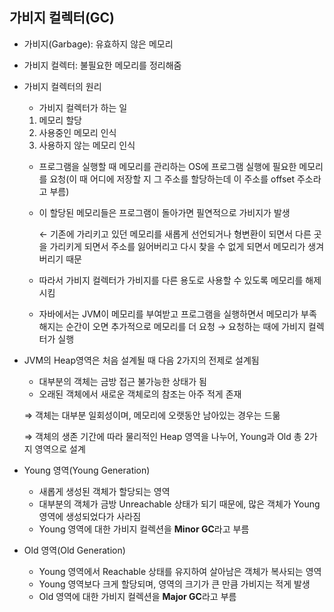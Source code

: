 ## 가비지 컬렉터(GC)

- 가비지(Garbage): 유효하지 않은 메모리
- 가비지 컬렉터: 불필요한 메모리를 정리해줌


- 가비지 컬렉터의 원리

  - 가비지 컬렉터가 하는 일
  1. 메모리 할당 
  2. 사용중인 메모리 인식
  3. 사용하지 않는 메모리 인식

  - 프로그램을 실행할 때 메모리를 관리하는 OS에 프로그램 실행에 필요한 메모리를 요청(이 때 어디에 저장할 지 그 주소를 할당하는데 이 주소를 offset 주소라고 부름)
  - 이 할당된 메모리들은 프로그램이 돌아가면 필연적으로 가비지가 발생

    ← 기존에 가리키고 있던 메모리를 새롭게 선언되거나 형변환이 되면서 다른 곳을 가리키게 되면서 주소를 잃어버리고 다시 찾을 수 없게 되면서 메모리가 생겨버리기 때문

  - 따라서 가비지 컬렉터가 가비지를 다른 용도로 사용할 수 있도록 메모리를 해제시킴
  - 자바에서는 JVM이 메모리를 부여받고 프로그램을 실행하면서 메모리가 부족해지는 순간이 오면 추가적으로 메모리를 더 요청 → 요청하는 때에 가비지 컬렉터가 실행


- JVM의 Heap영역은 처음 설계될 때 다음 2가지의 전제로 설계됨
    - 대부분의 객체는 금방 접근 불가능한 상태가 됨
    - 오래된 객체에서 새로운 객체로의 참조는 아주 적게 존재

  ⇒ 객체는 대부분 일회성이며, 메모리에 오랫동안 남아있는 경우는 드묾

  ⇒ 객체의 생존 기간에 따라 물리적인 Heap 영역을 나누어, Young과 Old 총 2가지 영역으로 설계


- Young 영역(Young Generation)
    - 새롭게 생성된 객체가 할당되는 영역
    - 대부분의 객체가 금방 Unreachable 상태가 되기 때문에, 많은 객체가 Young 영역에 생성되었다가 사라짐
    - Young 영역에 대한 가비지 컬렉션을 **Minor GC**라고 부름


- Old 영역(Old Generation)
    - Young 영역에서 Reachable 상태를 유지하여 살아남은 객체가 복사되는 영역
    - Young 영역보다 크게 할당되며, 영역의 크기가 큰 만큼 가비지는 적게 발생
    - Old 영역에 대한 가비지 컬렉션을 **Major GC**라고 부름